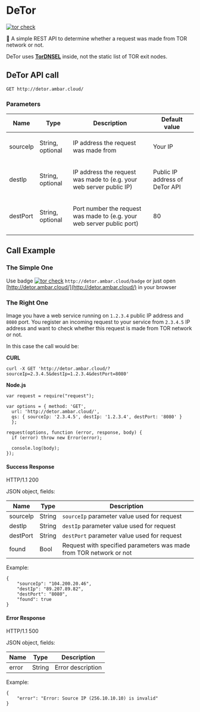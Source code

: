 # DeTor

[![tor check](http://detor.ambar.cloud/badge)](https://github.com/RD17/DeTor)

:speak_no_evil: A simple REST API to determine whether a request was made from TOR network or not.

DeTor uses [__TorDNSEL__](https://www.torproject.org/projects/tordnsel.html.en) inside, not the static list of TOR exit nodes.


## DeTor API call

```
GET http://detor.ambar.cloud/
```

### Parameters

| Name    | Type      | Description                          | Default value                         |
|---------|-----------|--------------------------------------|--------------------------------------|
| sourceIp| String, optional | <p>IP address the request was made from</p> | <p>Your IP</p> |
| destIp| String, optional | <p>IP address the request was made to (e.g. your web server public IP)</p> | <p>Public IP address of DeTor API</p> |
| destPort| String, optional | <p>Port number the request was made to (e.g. your web server public port)</p> | <p>80</p> |

## Call Example

### The Simple One

Use badge [![tor check](http://detor.ambar.cloud/badge)](https://github.com/RD17/DeTor) 
`http://detor.ambar.cloud/badge`
or just open [http://detor.ambar.cloud/](http://detor.ambar.cloud/) in your browser

### The Right One
Image you have a web service running on `1.2.3.4` public IP address and `8080` port. You register an incoming request to your service from `2.3.4.5` IP address and want to check whether this request is made from TOR network or not.

In this case the call would be:

**CURL**
```
curl -X GET 'http://detor.ambar.cloud/?sourceIp=2.3.4.5&destIp=1.2.3.4&destPort=8080'
```

**Node.js**
```
var request = require("request");

var options = { method: 'GET',
  url: 'http://detor.ambar.cloud/',
  qs: { sourceIp: '2.3.4.5', destIp: '1.2.3.4', destPort: '8080' }
  };

request(options, function (error, response, body) {
  if (error) throw new Error(error);

  console.log(body);
});
```

#### Success Response

HTTP/1.1 200 

JSON object, fields:

| Name |Type |Description |
|-----|-----|-----|
|sourceIp|String|`sourceIp` parameter value used for request|
|destIp|String|`destIp` parameter value used for request|
|destPort|String|`destPort` parameter value used for request|
|found|Bool|Request with specified parameters was made from TOR network or not|

Example:
```
{
    "sourceIp": "104.200.20.46",
    "destIp": "89.207.89.82",
    "destPort": "8080",
    "found": true
}
```

#### Error Response

HTTP/1.1 500     

JSON object, fields:

| Name |Type |Description |
|-----|-----|-----|
|error|String|Error description|

Example:
```
{
    "error": "Error: Source IP (256.10.10.10) is invalid"
}
```
